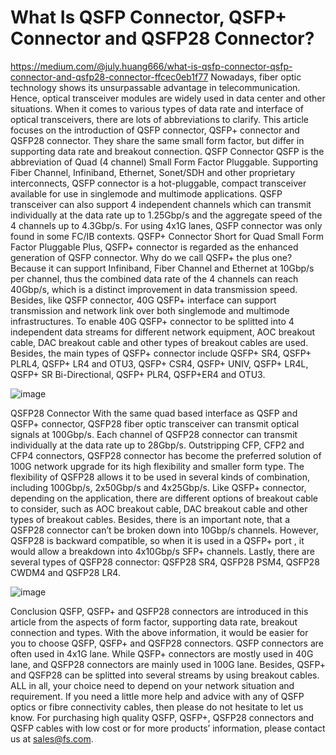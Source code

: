 # What Is QSFP Connector, QSFP+ Connector and QSFP28 Connector?


https://medium.com/@july.huang666/what-is-qsfp-connector-qsfp-connector-and-qsfp28-connector-ffcec0eb1f77
Nowadays, fiber optic technology shows its unsurpassable advantage in telecommunication. Hence, optical transceiver modules are widely used in data center and other situations. When it comes to various types of data rate and interface of optical transceivers, there are lots of abbreviations to clarify. This article focuses on the introduction of QSFP connector, QSFP+ connector and QSFP28 connector. They share the same small form factor, but differ in supporting data rate and breakout connection.
QSFP Connector
QSFP is the abbreviation of Quad (4 channel) Small Form Factor Pluggable. Supporting Fiber Channel, Infiniband, Ethernet, Sonet/SDH and other proprietary interconnects, QSFP connector is a hot-pluggable, compact transceiver available for use in singlemode and multimode applications. QSFP transceiver can also support 4 independent channels which can transmit individually at the data rate up to 1.25Gbp/s and the aggregate speed of the 4 channels up to 4.3Gbp/s. For using 4x1G lanes, QSFP connector was only found in some FC/IB contexts.
QSFP+ Connector
Short for Quad Small Form Factor Pluggable Plus, QSFP+ connector is regarded as the enhanced generation of QSFP connector. Why do we call QSFP+ the plus one? Because it can support Infiniband, Fiber Channel and Ethernet at 10Gbp/s per channel, thus the combined data rate of the 4 channels can reach 40Gbp/s, which is a distinct improvement in data transmission speed. Besides, like QSFP connector, 40G QSFP+ interface can support transmission and network link over both singlemode and multimode infrastructures. To enable 40G QSFP+ connector to be splitted into 4 independent data streams for different 
network equipment, AOC breakout cable, DAC breakout cable and other types of breakout cables are used. Besides, the main types of QSFP+ connector include QSFP+ SR4, QSFP+ PLRL4, QSFP+ LR4 and OTU3, QSFP+ CSR4, QSFP+ UNIV, QSFP+ LR4L, QSFP+ SR Bi-Directional, QSFP+ PLR4, QSFP+ER4 and OTU3.

![image](https://user-images.githubusercontent.com/24532787/92327841-23e53680-f022-11ea-8f81-88ef4a4c3a3a.png)

QSFP28 Connector
With the same quad based interface as QSFP and QSFP+ connector, QSFP28 fiber optic transceiver can transmit optical signals at 100Gbp/s. Each channel of QSFP28 connector can transmit individually at the data rate up to 28Gbp/s. Outstripping CFP, CFP2 and CFP4 connectors, QSFP28 connector has become the preferred solution of 100G network upgrade for its high flexibility and smaller form type. The flexibility of QSFP28 allows it to be used in several kinds of combination, including 100Gbp/s, 2x50Gbp/s and 4x25Gbp/s. Like QSFP+ connector, depending on the application, there are different options of breakout cable to consider, such as AOC breakout cable, DAC breakout cable and other types of breakout cables. Besides, there is an important note, that a QSFP28 connector can’t be broken down into 10Gbp/s channels. However, QSFP28 is backward compatible, so when it is used in a QSFP+ port , it would allow a breakdown into 4x10Gbp/s SFP+ channels. Lastly, there are several types of QSFP28 connector: QSFP28 SR4, QSFP28 PSM4, QSFP28 CWDM4 and QSFP28 LR4.

![image](https://user-images.githubusercontent.com/24532787/92327852-32335280-f022-11ea-9bf2-52aef4f0c940.png)

Conclusion
QSFP, QSFP+ and QSFP28 connectors are introduced in this article from the aspects of form factor, supporting data rate, breakout connection and types. With the above information, it would be easier for you to choose QSFP, QSFP+ and QSFP28 connectors. QSFP connectors are often used in 4x1G lane. While QSFP+ connectors are mostly used in 40G lane, and QSFP28 connectors are mainly used in 100G lane. Besides, QSFP+ and QSFP28 can be splitted into several streams by using breakout cables. ALL in all, your choice need to depend on your network situation and requirement. If you need a little more help and advice with any of QSFP optics or fibre connectivity cables, then please do not hesitate to let us know. For purchasing high quality QSFP, QSFP+, QSFP28 connectors and QSFP cables with low cost or for more products’ information, please contact us at sales@fs.com.